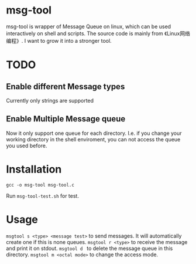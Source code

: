# msg-tool
msg-tool is wrapper of Message Queue on linux, which can be used interactively on shell and scripts. The source code is mainly from 《Linux网络编程》. I want to grow it into a stronger tool.

# TODO
## Enable different Message types
Currently only strings are supported
## Enable Multiple Message queue
Now it only support one queue for each directory. I.e. if you change your working directory in the shell enviroment, you can not access the queue you used before.

# Installation
```
gcc -o msg-tool msg-tool.c
```
Run `msg-tool-test.sh` for test.

# Usage 

`msgtool s <type> <message test>` to send messages. It will automatically create one if this is none queues.
`msgtool r <type>` to receive the message and print it on stdout.
`msgtool d ` to delete the message queue in this directory.
`msgtool m <octal mode>` to change the access mode.
